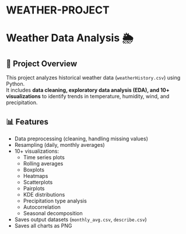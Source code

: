 # WEATHER-PROJECT
# Weather Data Analysis 🌦️

## 📌 Project Overview
This project analyzes historical weather data (`weatherHistory.csv`) using Python.  
It includes **data cleaning, exploratory data analysis (EDA), and 10+ visualizations** to identify trends in temperature, humidity, wind, and precipitation.

## 📊 Features
- Data preprocessing (cleaning, handling missing values)
- Resampling (daily, monthly averages)
- 10+ visualizations:
  - Time series plots
  - Rolling averages
  - Boxplots
  - Heatmaps
  - Scatterplots
  - Pairplots
  - KDE distributions
  - Precipitation type analysis
  - Autocorrelation
  - Seasonal decomposition
- Saves output datasets (`monthly_avg.csv`, `describe.csv`)
- Saves all charts as PNG

